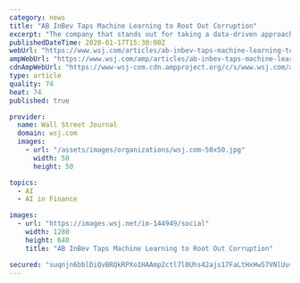 ```yaml
---
category: news
title: "AB InBev Taps Machine Learning to Root Out Corruption"
excerpt: "The company that stands out for taking a data-driven approach to preventing bribery and corruption isn’t part of the tech sector. In fact, its product predates the wheel."
publishedDateTime: 2020-01-17T15:30:00Z
webUrl: "https://www.wsj.com/articles/ab-inbev-taps-machine-learning-to-root-out-corruption-11579257001"
ampWebUrl: "https://www.wsj.com/amp/articles/ab-inbev-taps-machine-learning-to-root-out-corruption-11579257001"
cdnAmpWebUrl: "https://www-wsj-com.cdn.ampproject.org/c/s/www.wsj.com/amp/articles/ab-inbev-taps-machine-learning-to-root-out-corruption-11579257001"
type: article
quality: 74
heat: 74
published: true

provider:
  name: Wall Street Journal
  domain: wsj.com
  images:
    - url: "/assets/images/organizations/wsj.com-50x50.jpg"
      width: 50
      height: 50

topics:
  - AI
  - AI in Finance

images:
  - url: "https://images.wsj.net/im-144949/social"
    width: 1280
    height: 640
    title: "AB InBev Taps Machine Learning to Root Out Corruption"

secured: "suqnjn6bblDiQvBRQkRPXo1HAAmp2ctl7l0Uhs42ajs17FaLtHxHw57VNlUu+FQDI2kzAoCR05pZZ22KyAxitKGRpk4Tz2VbkuKqD/oM5+KXbHCYSYcSNL5UB28iGukoAuAh3Y719XSwDxbGTk/BcX+pVZxeaf0jrBhcKWt1PWkFr7dVTm1p5K47y3voxj/dTaBMw4x/1WwclFq2in6E3JcHG7iWJxeBJ+2f3yi2Y130aGfho0a9OS4yFBGmRzBXrf/2VG0gSvLFZqvPhTo2phqZBY6tQEHQYABPSGdRRxKvruFSfb/frPQux+Ppxz6Q;Vt/7EwIQCiNLJnCWBI1dDQ=="
---
```



